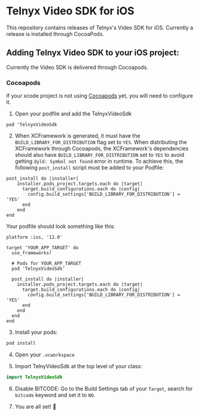 # Telnyx Video SDK for iOS
This repository contains releases of Telnyx's Video SDK for iOS. Currently a release is installed through CocoaPods.

## Adding Telnyx Video SDK to your iOS project:
Currently the Video SDK is delivered through Cocoapods. 

### Cocoapods

If your xcode project is not using [Cocoapods](https://cocoapods.org/) yet, you will need to configure it.

1. Open your podfile and add the TelnyxVideoSdk

```
pod 'TelnyxVideoSdk
```

2. When XCFramework is generated, it must have the `BUILD_LIBRARY_FOR_DISTRIBUTION` flag set to `YES`. When distributing the XCFramework through Cocoapods, the XCFramework's dependencies should also have `BUILD_LIBRARY_FOR_DISTRIBUTION` set to `YES` to avoid getting `dyld: Symbol not found` error in runtime.
To achieve this, the following `post_install` script must be added to your Podfile:

```
post_install do |installer|
    installer.pods_project.targets.each do |target|
      target.build_configurations.each do |config|
        config.build_settings['BUILD_LIBRARY_FOR_DISTRIBUTION'] = 'YES'
      end
    end
end
```

Your podfile should look something like this: 

```
platform :ios, '12.0'

target 'YOUR_APP_TARGET' do
  use_frameworks!

  # Pods for YOUR_APP_TARGET
  pod 'TelnyxVideoSdk'

  post_install do |installer|
    installer.pods_project.targets.each do |target|
      target.build_configurations.each do |config|
        config.build_settings['BUILD_LIBRARY_FOR_DISTRIBUTION'] = 'YES'
      end
    end
  end
end
```

3. Install your pods:

```Bash
pod install
```
4. Open your `.xcworkspace` 

5. Import TelnyVideoSdk at the top level of your class:

```Swift
import TelnyxVideoSdk
```

6. Disable BITCODE: Go to the Build Settings tab of your `Target`, search for `bitcode` keyword and set it to `NO`.

7. You are all set! 🚀
</br>
